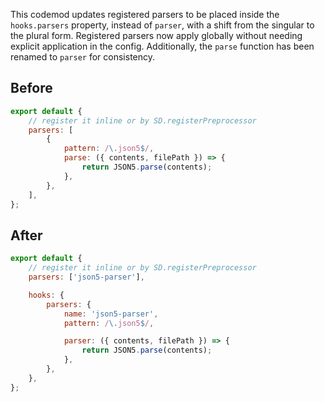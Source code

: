 

This codemod updates registered parsers to be placed inside the `hooks.parsers` property, instead of `parser`, with a shift from the singular to the plural form. Registered parsers now apply globally without needing explicit application in the config. Additionally, the `parse` function has been renamed to `parser` for consistency.

## Before

```jsx
export default {
    // register it inline or by SD.registerPreprocessor
    parsers: [
        {
            pattern: /\.json5$/,
            parse: ({ contents, filePath }) => {
                return JSON5.parse(contents);
            },
        },
    ],
};

```

## After

```jsx
export default {
    // register it inline or by SD.registerPreprocessor
    parsers: ['json5-parser'],

    hooks: {
        parsers: {
            name: 'json5-parser',
            pattern: /\.json5$/,

            parser: ({ contents, filePath }) => {
                return JSON5.parse(contents);
            },
        },
    },
};

```
